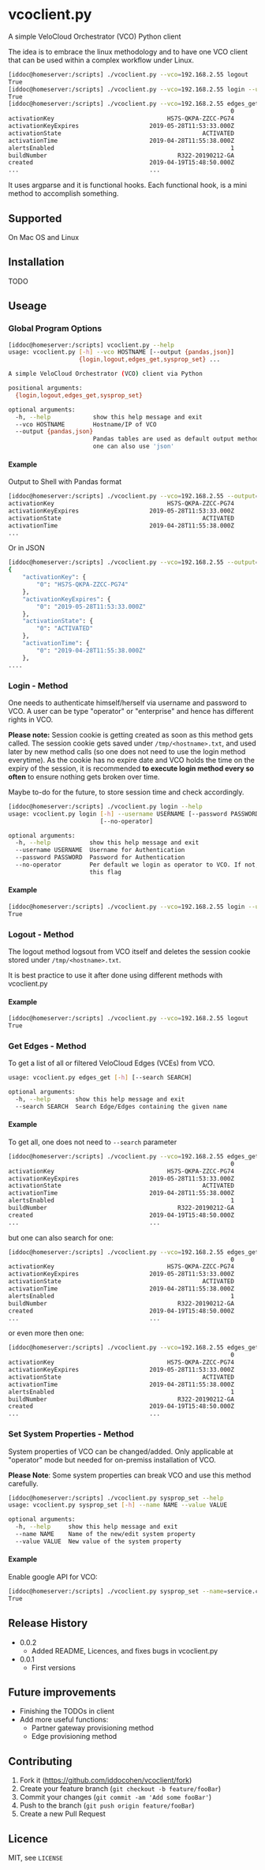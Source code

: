 # vcoclient.py 

A simple VeloCloud Orchestrator (VCO) Python client

The idea is to embrace the linux methodology and to have one VCO client that can be used within a complex workflow under Linux.

```sh
[iddoc@homeserver:/scripts] ./vcoclient.py --vco=192.168.2.55 logout
True
[iddoc@homeserver:/scripts] ./vcoclient.py --vco=192.168.2.55 login --username=super@velocloud.net --password=VeloCloud123
True
[iddoc@homeserver:/scripts] ./vcoclient.py --vco=192.168.2.55 edges_get
                                                               0                                         1                                         2                                         3
activationKey                                HS7S-QKPA-ZZCC-PG74                       LHH3-8B4R-7XVJ-6J3V                       JTWH-EHNW-7LUG-YQ9T                       YZ8U-CKTY-8MTL-FP4R
activationKeyExpires                    2019-05-28T11:53:33.000Z                  2019-05-19T16:58:53.000Z                  2019-06-01T10:32:39.000Z                  2019-06-01T16:10:54.000Z
activationState                                        ACTIVATED                                 ACTIVATED                                 ACTIVATED                                 ACTIVATED
activationTime                          2019-04-28T11:55:38.000Z                  2019-04-19T17:17:51.000Z                  2019-05-02T10:55:10.000Z                  2019-05-02T19:18:20.000Z
alertsEnabled                                                  1                                         1                                         1                                         1
buildNumber                                     R322-20190212-GA                          R322-20190212-GA                          R322-20190212-GA                          R322-20190212-GA
created                                 2019-04-19T15:48:50.000Z                  2019-04-19T16:58:53.000Z                  2019-05-02T10:32:39.000Z                  2019-05-02T16:10:54.000Z
...                                     ...                                       ...                                       ...                                       ...
```

It uses argparse and it is functional hooks. Each functional hook, is a mini method to accomplish something. 

## Supported

On Mac OS and Linux

## Installation

TODO

## Useage
### Global Program Options

```sh
[iddoc@homeserver:/scripts] vcoclient.py --help
usage: vcoclient.py [-h] --vco HOSTNAME [--output {pandas,json}]
                    {login,logout,edges_get,sysprop_set} ...

A simple VeloCloud Orchestrator (VCO) client via Python

positional arguments:
  {login,logout,edges_get,sysprop_set}

optional arguments:
  -h, --help            show this help message and exit
  --vco HOSTNAME        Hostname/IP of VCO
  --output {pandas,json}
                        Pandas tables are used as default output method but
                        one can also use 'json'
```
#### Example

Output to Shell with Pandas format

```sh
[iddoc@homeserver:/scripts] ./vcoclient.py --vco=192.168.2.55 --output=pandas edges_get --search=Branch1
activationKey                                HS7S-QKPA-ZZCC-PG74
activationKeyExpires                    2019-05-28T11:53:33.000Z
activationState                                        ACTIVATED
activationTime                          2019-04-28T11:55:38.000Z
...
```

Or in JSON

```sh
[iddoc@homeserver:/scripts] ./vcoclient.py --vco=192.168.2.55 --output=json edges_get --search=Branch1 | python -m json.tool
{
    "activationKey": {
        "0": "HS7S-QKPA-ZZCC-PG74"
    },
    "activationKeyExpires": {
        "0": "2019-05-28T11:53:33.000Z"
    },
    "activationState": {
        "0": "ACTIVATED"
    },
    "activationTime": {
        "0": "2019-04-28T11:55:38.000Z"
    },
....

```

### Login - Method 

One needs to authenticate himself/herself via username and password to VCO. A user can be type "operator" or "enterprise" and hence has different rights in VCO.

**Please note:** Session cookie is getting created as soon as this method gets called. The session cookie gets saved under ``/tmp/<hostname>.txt``, and used later by new method calls (so one does not need to use the login method everytime). As the cookie has no expire date and VCO holds the time on the expiry of the session, it is recommended **to execute login method every so often** to ensure nothing gets broken over time. 

Maybe to-do for the future, to store session time and check accordingly. 

```sh
[iddoc@homeserver:/scripts] ./vcoclient.py login --help
usage: vcoclient.py login [-h] --username USERNAME [--password PASSWORD]
                          [--no-operator]

optional arguments:
  -h, --help           show this help message and exit
  --username USERNAME  Username for Authentication
  --password PASSWORD  Password for Authentication
  --no-operator        Per default we login as operator to VCO. If not, use
                       this flag
```
#### Example

```sh
[iddoc@homeserver:/scripts] ./vcoclient.py --vco=192.168.2.55 login --username=super@velocloud.net --password=VeloCloud123
True
```

### Logout - Method

The logout method logsout from VCO itself and deletes the session cookie stored under ``/tmp/<hostname>.txt``.

It is best practice to use it after done using different methods with vcoclient.py

#### Example

```sh
[iddoc@homeserver:/scripts] ./vcoclient.py --vco=192.168.2.55 logout
True
```

### Get Edges - Method

To get a list of all or filtered VeloCloud Edges (VCEs) from VCO. 

```sh
usage: vcoclient.py edges_get [-h] [--search SEARCH]

optional arguments:
  -h, --help       show this help message and exit
  --search SEARCH  Search Edge/Edges containing the given name
```

#### Example

To get all, one does not need to ``--search`` parameter
```sh
[iddoc@homeserver:/scripts] ./vcoclient.py --vco=192.168.2.55 edges_get
                                                               0                                         1                                         2                                         3
activationKey                                HS7S-QKPA-ZZCC-PG74                       LHH3-8B4R-7XVJ-6J3V                       JTWH-EHNW-7LUG-YQ9T                       YZ8U-CKTY-8MTL-FP4R
activationKeyExpires                    2019-05-28T11:53:33.000Z                  2019-05-19T16:58:53.000Z                  2019-06-01T10:32:39.000Z                  2019-06-01T16:10:54.000Z
activationState                                        ACTIVATED                                 ACTIVATED                                 ACTIVATED                                 ACTIVATED
activationTime                          2019-04-28T11:55:38.000Z                  2019-04-19T17:17:51.000Z                  2019-05-02T10:55:10.000Z                  2019-05-02T19:18:20.000Z
alertsEnabled                                                  1                                         1                                         1                                         1
buildNumber                                     R322-20190212-GA                          R322-20190212-GA                          R322-20190212-GA                          R322-20190212-GA
created                                 2019-04-19T15:48:50.000Z                  2019-04-19T16:58:53.000Z                  2019-05-02T10:32:39.000Z                  2019-05-02T16:10:54.000Z
...                                     ...                                       ...                                       ...                                       ...
```
but one can also search for one:

```sh
[iddoc@homeserver:/scripts] ./vcoclient.py --vco=192.168.2.55 edges_get --search=Branch1
                                                               0
activationKey                                HS7S-QKPA-ZZCC-PG74
activationKeyExpires                    2019-05-28T11:53:33.000Z
activationState                                        ACTIVATED
activationTime                          2019-04-28T11:55:38.000Z
alertsEnabled                                                  1
buildNumber                                     R322-20190212-GA
created                                 2019-04-19T15:48:50.000Z
...                                     ...
```

or even more then one: 

```sh
[iddoc@homeserver:/scripts] ./vcoclient.py --vco=192.168.2.55 edges_get --search=Branch1\|Branch-2
                                                               0                                         1
activationKey                                HS7S-QKPA-ZZCC-PG74                       LHH3-8B4R-7XVJ-6J3V
activationKeyExpires                    2019-05-28T11:53:33.000Z                  2019-05-19T16:58:53.000Z
activationState                                        ACTIVATED                                 ACTIVATED
activationTime                          2019-04-28T11:55:38.000Z                  2019-04-19T17:17:51.000Z
alertsEnabled                                                  1                                         1
buildNumber                                     R322-20190212-GA                          R322-20190212-GA
created                                 2019-04-19T15:48:50.000Z                  2019-04-19T16:58:53.000Z
...                                     ...                                       ...
```

### Set System Properties - Method

System properties of VCO can be changed/added. Only applicable at "operator" mode but needed for on-premiss installation of VCO.

**Please Note**: Some system properties can break VCO and use this method carefully.

```sh
[iddoc@homeserver:/scripts] ./vcoclient.py sysprop_set --help
usage: vcoclient.py sysprop_set [-h] --name NAME --value VALUE

optional arguments:
  -h, --help     show this help message and exit
  --name NAME    Name of the new/edit system property
  --value VALUE  New value of the system property

```

#### Example

Enable google API for VCO:

```sh
[iddoc@homeserver:/scripts] ./vcoclient.py sysprop_set --name=service.client.googleMapsApi.enable --value=true
True
```

## Release History

* 0.0.2
    * Added README, Licences, and fixes bugs in vcoclient.py
* 0.0.1
    * First versions

## Future improvements

* Finishing the TODOs in client
* Add more useful functions:
    * Partner gateway provisioning method
    * Edge provisioning method

## Contributing

1. Fork it (<https://github.com/iddocohen/vcoclient/fork>)
2. Create your feature branch (`git checkout -b feature/fooBar`)
3. Commit your changes (`git commit -am 'Add some fooBar'`)
4. Push to the branch (`git push origin feature/fooBar`)
5. Create a new Pull Request

## Licence
MIT, see ``LICENSE``

<!-- Markdown link & img dfn's -->
[wiki]: https://github.com/iddocohen/vcoclient/wiki
